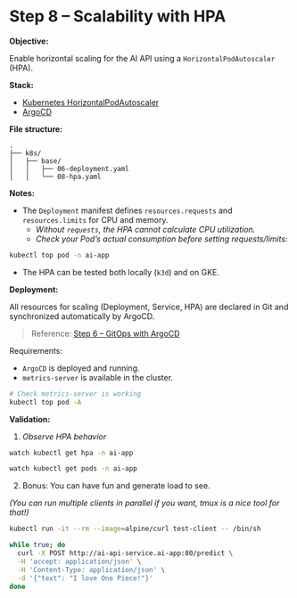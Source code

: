 # Step 8 – Scalability with HPA

**Objective:**

Enable horizontal scaling for the AI API using a `HorizontalPodAutoscaler` (HPA).  

**Stack:**

- [Kubernetes HorizontalPodAutoscaler](https://kubernetes.io/docs/tasks/run-application/horizontal-pod-autoscale/)
- [ArgoCD](https://argo-cd.readthedocs.io/en/stable/)

**File structure:**

```
.
├── k8s/
│   ├── base/
│   │   ├── 06-deployment.yaml
│   │   └── 08-hpa.yaml
```

**Notes:**

- The `Deployment` manifest defines `resources.requests` and `resources.limits` for CPU and memory.
	- *Without `requests`, the HPA cannot calculate CPU utilization.*
	- *Check your Pod’s actual consumption before setting requests/limits:*

```bash
kubectl top pod -n ai-app
```

- The HPA can be tested both locally (`k3d`) and on GKE.

**Deployment:**

All resources for scaling (Deployment, Service, HPA) are declared in Git and synchronized automatically by ArgoCD.

> Reference: [Step 6 – GitOps with ArgoCD](docs/06-gitops-argocd.md)

Requirements:
- `ArgoCD` is deployed and running.
- `metrics-server` is available in the cluster.

```bash
# Check metrics-server is working
kubectl top pod -A
```

**Validation:**

1. *Observe HPA behavior*

```bash
watch kubectl get hpa -n ai-app
```

```bash
watch kubectl get pods -n ai-app
```

2. Bonus: You can have fun and generate load to see.

*(You can run multiple clients in parallel if you want, tmux is a nice tool for that!)*

```bash
kubectl run -it --rm --image=alpine/curl test-client -- /bin/sh
```

```bash
while true; do
  curl -X POST http://ai-api-service.ai-app:80/predict \
  -H 'accept: application/json' \
  -H 'Content-Type: application/json' \
  -d '{"text": "I love One Piece!"}'
done
```